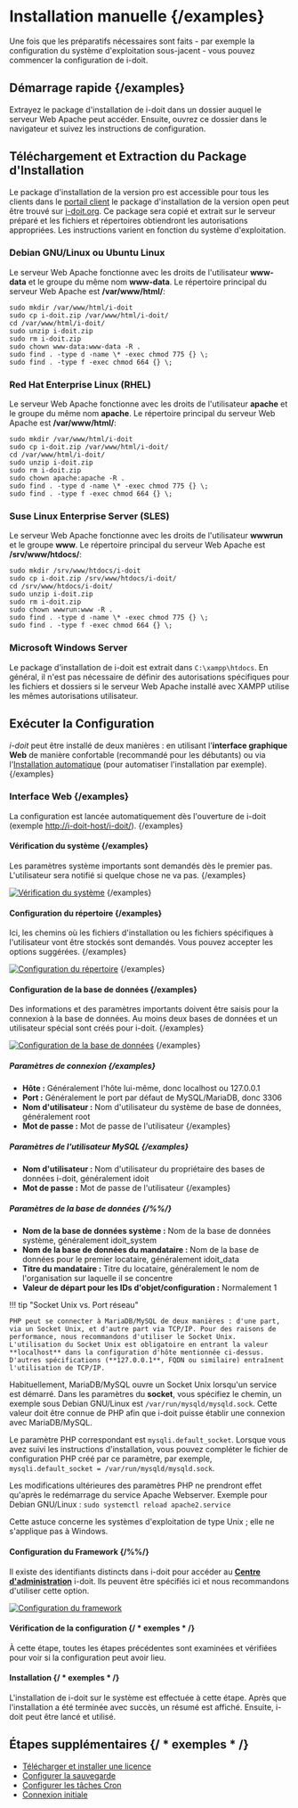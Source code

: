 # Installation manuelle {/examples}

Une fois que les préparatifs nécessaires sont faits - par exemple la configuration du système d'exploitation sous-jacent - vous pouvez commencer la configuration de i-doit.

## Démarrage rapide {/examples}

Extrayez le package d'installation de i-doit dans un dossier auquel le serveur Web Apache peut accéder. Ensuite, ouvrez ce dossier dans le navigateur et suivez les instructions de configuration.

## Téléchargement et Extraction du Package d'Installation

Le package d'installation de la version pro est accessible pour tous les clients dans le [portail client](../../system-administration/customer-portal.md) le package d'installation de la version open peut être trouvé sur [i-doit.org](https://i-doit.org/). Ce package sera copié et extrait sur le serveur préparé et les fichiers et répertoires obtiendront les autorisations appropriées. Les instructions varient en fonction du système d'exploitation.

### Debian GNU/Linux ou Ubuntu Linux

Le serveur Web Apache fonctionne avec les droits de l'utilisateur **www-data** et le groupe du même nom **www-data**. Le répertoire principal du serveur Web Apache est **/var/www/html/**:

```shell
sudo mkdir /var/www/html/i-doit
sudo cp i-doit.zip /var/www/html/i-doit/
cd /var/www/html/i-doit/
sudo unzip i-doit.zip
sudo rm i-doit.zip
sudo chown www-data:www-data -R .
sudo find . -type d -name \* -exec chmod 775 {} \;
sudo find . -type f -exec chmod 664 {} \;
```

### Red Hat Enterprise Linux (RHEL)

Le serveur Web Apache fonctionne avec les droits de l'utilisateur **apache** et le groupe du même nom **apache**. Le répertoire principal du serveur Web Apache est **/var/www/html/**:

```shell
sudo mkdir /var/www/html/i-doit
sudo cp i-doit.zip /var/www/html/i-doit/
cd /var/www/html/i-doit/
sudo unzip i-doit.zip
sudo rm i-doit.zip
sudo chown apache:apache -R .
sudo find . -type d -name \* -exec chmod 775 {} \;
sudo find . -type f -exec chmod 664 {} \;
```

### Suse Linux Enterprise Server (SLES)

Le serveur Web Apache fonctionne avec les droits de l'utilisateur **wwwrun** et le groupe **www**. Le répertoire principal du serveur Web Apache est **/srv/www/htdocs/**:

```shell
sudo mkdir /srv/www/htdocs/i-doit
sudo cp i-doit.zip /srv/www/htdocs/i-doit/
cd /srv/www/htdocs/i-doit/
sudo unzip i-doit.zip
sudo rm i-doit.zip
sudo chown wwwrun:www -R .
sudo find . -type d -name \* -exec chmod 775 {} \;
sudo find . -type f -exec chmod 664 {} \;
```

### Microsoft Windows Server

Le package d'installation de i-doit est extrait dans `C:\xampp\htdocs`. En général, il n'est pas nécessaire de définir des autorisations spécifiques pour les fichiers et dossiers si le serveur Web Apache installé avec XAMPP utilise les mêmes autorisations utilisateur.

## Exécuter la Configuration

_i-doit_ peut être installé de deux manières : en utilisant l'**interface graphique Web** de manière confortable (recommandé pour les débutants) ou via l'[Installation automatique](../automatic-installation.md) (pour automatiser l'installation par exemple). {/examples}

### Interface Web {/examples}

La configuration est lancée automatiquement dès l'ouverture de i-doit (exemple <http://i-doit-host/i-doit/>). {/examples}

#### Vérification du système {/examples}

Les paramètres système importants sont demandés dès le premier pas. L'utilisateur sera notifié si quelque chose ne va pas. {/examples}

[![Vérification du système](../../assets/images/en/installation/manual-installation/setup/1-setup.png)](../../assets/images/en/installation/manual-installation/setup/1-setup.png) {/examples}

#### Configuration du répertoire {/examples}

Ici, les chemins où les fichiers d'installation ou les fichiers spécifiques à l'utilisateur vont être stockés sont demandés. Vous pouvez accepter les options suggérées. {/examples}

[![Configuration du répertoire](../../assets/images/en/installation/manual-installation/setup/2-setup.png)](../../assets/images/en/installation/manual-installation/setup/2-setup.png) {/examples}

#### Configuration de la base de données {/examples}

Des informations et des paramètres importants doivent être saisis pour la connexion à la base de données. Au moins deux bases de données et un utilisateur spécial sont créés pour i-doit. {/examples}

[![Configuration de la base de données](../../assets/images/en/installation/manual-installation/setup/3-setup.png)](../../assets/images/en/installation/manual-installation/setup/3-setup.png) {/examples}

##### Paramètres de connexion {/examples}

-   **Hôte :** Généralement l'hôte lui-même, donc localhost ou 127.0.0.1
-   **Port :** Généralement le port par défaut de MySQL/MariaDB, donc 3306
-   **Nom d'utilisateur :** Nom d'utilisateur du système de base de données, généralement root
-   **Mot de passe :** Mot de passe de l'utilisateur {/examples}

##### Paramètres de l'utilisateur MySQL {/examples}

-   **Nom d'utilisateur :** Nom d'utilisateur du propriétaire des bases de données i-doit, généralement idoit
-   **Mot de passe :** Mot de passe de l'utilisateur {/examples}

##### Paramètres de la base de données {/%%/}

-   **Nom de la base de données système :** Nom de la base de données système, généralement idoit_system
-   **Nom de la base de données du mandataire :** Nom de la base de données pour le premier locataire, généralement idoit_data
-   **Titre du mandataire :** Titre du locataire, généralement le nom de l'organisation sur laquelle il se concentre
-   **Valeur de départ pour les IDs d'objet/configuration :** Normalement 1

!!! tip "Socket Unix vs. Port réseau"

    PHP peut se connecter à MariaDB/MySQL de deux manières : d'une part, via un Socket Unix, et d'autre part via TCP/IP. Pour des raisons de performance, nous recommandons d'utiliser le Socket Unix. L'utilisation du Socket Unix est obligatoire en entrant la valeur **localhost** dans la configuration d'hôte mentionnée ci-dessus. D'autres spécifications (**127.0.0.1**, FQDN ou similaire) entraînent l'utilisation de TCP/IP.

 Habituellement, MariaDB/MySQL ouvre un Socket Unix lorsqu'un service est démarré. Dans les paramètres du **socket**, vous spécifiez le chemin, un exemple sous Debian GNU/Linux est `/var/run/mysqld/mysqld.sock`. Cette valeur doit être connue de PHP afin que i-doit puisse établir une connexion avec MariaDB/MySQL.

Le paramètre PHP correspondant est `mysqli.default_socket`. Lorsque vous avez suivi les instructions d'installation, vous pouvez compléter le fichier de configuration PHP créé par ce paramètre, par exemple, `mysqli.default_socket = /var/run/mysqld/mysqld.sock`.

Les modifications ultérieures des paramètres PHP ne prendront effet qu'après le redémarrage du service Apache Webserver. Exemple pour Debian GNU/Linux : `sudo systemctl reload apache2.service`

Cette astuce concerne les systèmes d'exploitation de type Unix ; elle ne s'applique pas à Windows.

#### Configuration du Framework {/%%/}

Il existe des identifiants distincts dans i-doit pour accéder au [**Centre d'administration**](../../system-administration/admin-center.md) i-doit. Ils peuvent être spécifiés ici et nous recommandons d'utiliser cette option.

[![Configuration du framework](../../assets/images/en/installation/manual-installation/setup/4-setup.png)](../../assets/images/en/installation/manual-installation/setup/4-setup.png)

#### Vérification de la configuration {/ * exemples * /}

À cette étape, toutes les étapes précédentes sont examinées et vérifiées pour voir si la configuration peut avoir lieu.

#### Installation {/ * exemples * /}

L'installation de i-doit sur le système est effectuée à cette étape. Après que l'installation a été terminée avec succès, un résumé est affiché. Ensuite, i-doit peut être lancé et utilisé.

## Étapes supplémentaires {/ * exemples * /}

- [Télécharger et installer une licence](../../maintenance-and-operation/activate-license.md)
- [Configurer la sauvegarde](../../maintenance-and-operation/backup-and-recovery/index.md)
- [Configurer les tâches Cron](../../maintenance-and-operation/cronjob-setup.md)
- [Connexion initiale](../../basics/initial-login.md)
